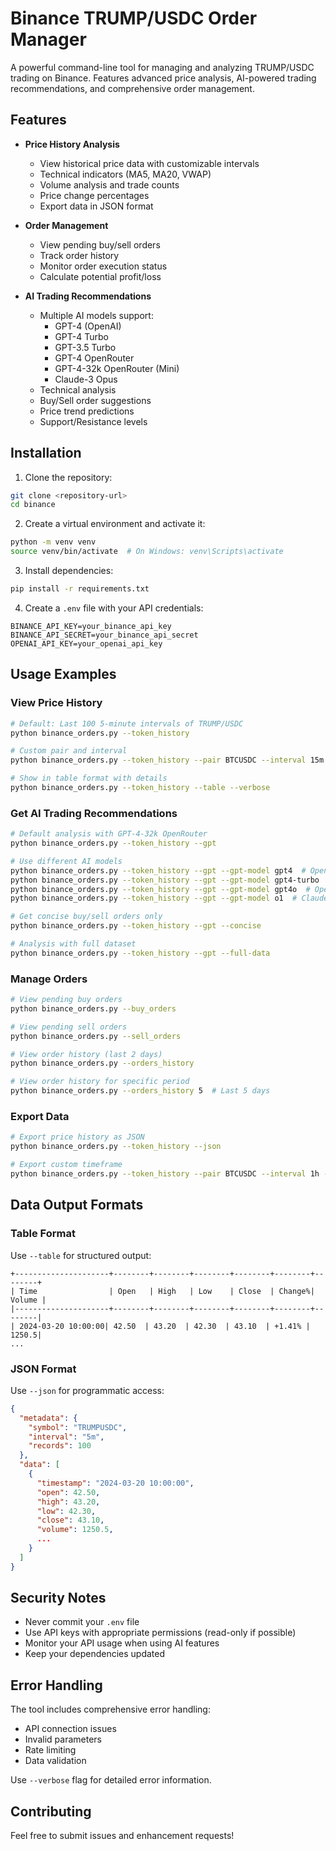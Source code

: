 # Binance TRUMP/USDC Order Manager

A powerful command-line tool for managing and analyzing TRUMP/USDC trading on Binance. Features advanced price analysis, AI-powered trading recommendations, and comprehensive order management.

## Features

- **Price History Analysis**
  - View historical price data with customizable intervals
  - Technical indicators (MA5, MA20, VWAP)
  - Volume analysis and trade counts
  - Price change percentages
  - Export data in JSON format

- **Order Management**
  - View pending buy/sell orders
  - Track order history
  - Monitor order execution status
  - Calculate potential profit/loss

- **AI Trading Recommendations**
  - Multiple AI models support:
    - GPT-4 (OpenAI)
    - GPT-4 Turbo
    - GPT-3.5 Turbo
    - GPT-4 OpenRouter
    - GPT-4-32k OpenRouter (Mini)
    - Claude-3 Opus
  - Technical analysis
  - Buy/Sell order suggestions
  - Price trend predictions
  - Support/Resistance levels

## Installation

1. Clone the repository:
```bash
git clone <repository-url>
cd binance
```

2. Create a virtual environment and activate it:
```bash
python -m venv venv
source venv/bin/activate  # On Windows: venv\Scripts\activate
```

3. Install dependencies:
```bash
pip install -r requirements.txt
```

4. Create a `.env` file with your API credentials:
```
BINANCE_API_KEY=your_binance_api_key
BINANCE_API_SECRET=your_binance_api_secret
OPENAI_API_KEY=your_openai_api_key
```

## Usage Examples

### View Price History
```bash
# Default: Last 100 5-minute intervals of TRUMP/USDC
python binance_orders.py --token_history

# Custom pair and interval
python binance_orders.py --token_history --pair BTCUSDC --interval 15m --limit 50

# Show in table format with details
python binance_orders.py --token_history --table --verbose
```

### Get AI Trading Recommendations
```bash
# Default analysis with GPT-4-32k OpenRouter
python binance_orders.py --token_history --gpt

# Use different AI models
python binance_orders.py --token_history --gpt --gpt-model gpt4  # OpenAI GPT-4
python binance_orders.py --token_history --gpt --gpt-model gpt4-turbo  # GPT-4 Turbo
python binance_orders.py --token_history --gpt --gpt-model gpt4o  # OpenRouter GPT-4
python binance_orders.py --token_history --gpt --gpt-model o1  # Claude-3 Opus

# Get concise buy/sell orders only
python binance_orders.py --token_history --gpt --concise

# Analysis with full dataset
python binance_orders.py --token_history --gpt --full-data
```

### Manage Orders
```bash
# View pending buy orders
python binance_orders.py --buy_orders

# View pending sell orders
python binance_orders.py --sell_orders

# View order history (last 2 days)
python binance_orders.py --orders_history

# View order history for specific period
python binance_orders.py --orders_history 5  # Last 5 days
```

### Export Data
```bash
# Export price history as JSON
python binance_orders.py --token_history --json

# Export custom timeframe
python binance_orders.py --token_history --pair BTCUSDC --interval 1h --limit 24 --json
```

## Data Output Formats

### Table Format
Use `--table` for structured output:
```
+---------------------+--------+--------+--------+--------+--------+--------+
| Time                | Open   | High   | Low    | Close  | Change%| Volume |
|---------------------+--------+--------+--------+--------+--------+--------|
| 2024-03-20 10:00:00| 42.50  | 43.20  | 42.30  | 43.10  | +1.41% | 1250.5|
...
```

### JSON Format
Use `--json` for programmatic access:
```json
{
  "metadata": {
    "symbol": "TRUMPUSDC",
    "interval": "5m",
    "records": 100
  },
  "data": [
    {
      "timestamp": "2024-03-20 10:00:00",
      "open": 42.50,
      "high": 43.20,
      "low": 42.30,
      "close": 43.10,
      "volume": 1250.5,
      ...
    }
  ]
}
```

## Security Notes

- Never commit your `.env` file
- Use API keys with appropriate permissions (read-only if possible)
- Monitor your API usage when using AI features
- Keep your dependencies updated

## Error Handling

The tool includes comprehensive error handling:
- API connection issues
- Invalid parameters
- Rate limiting
- Data validation

Use `--verbose` flag for detailed error information.

## Contributing

Feel free to submit issues and enhancement requests! 